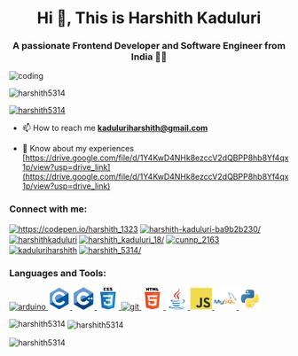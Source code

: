 
<h1 align="center">Hi 👋, This is Harshith Kaduluri </h1>
<h3 align="center">A passionate Frontend Developer and Software Engineer from India 🧑‍💻 </h3>

<img align="centre" alt="coding" width="400" src="https://camo.githubusercontent.com/19db51af5f90f1b152bc0b9078f5fe97053955be5074f03f17019c70345bdcdb/68747470733a2f2f6d69726f2e6d656469756d2e636f6d2f6d61782f313336302f302a37513379765349765f7430696f4a2d5a2e676966">

<p align="left"> <img src="https://komarev.com/ghpvc/?username=harshith5314&label=Profile%20views&color=0e75b6&style=flat" alt="harshith5314" /> </p>

<p align="left"> <a href="https://github.com/ryo-ma/github-profile-trophy"><img src="https://github-profile-trophy.vercel.app/?username=harshith5314" alt="harshith5314" /></a> </p>

- 📫 How to reach me **kaduluriharshith@gmail.com**

- 📄 Know about my experiences [https://drive.google.com/file/d/1Y4KwD4NHk8ezccV2dQBPP8hb8Yf4qx1p/view?usp=drive_link](https://drive.google.com/file/d/1Y4KwD4NHk8ezccV2dQBPP8hb8Yf4qx1p/view?usp=drive_link)

<h3 align="left">Connect with me:</h3>
<p align="left">
<a href="https://codepen.io/https://codepen.io/harshith_1323" target="blank"><img align="center" src="https://raw.githubusercontent.com/rahuldkjain/github-profile-readme-generator/master/src/images/icons/Social/codepen.svg" alt="https://codepen.io/harshith_1323" height="30" width="40" /></a>
<a href="https://linkedin.com/in/harshith-kaduluri-ba9b2b230/" target="blank"><img align="center" src="https://raw.githubusercontent.com/rahuldkjain/github-profile-readme-generator/master/src/images/icons/Social/linked-in-alt.svg" alt="harshith-kaduluri-ba9b2b230/" height="30" width="40" /></a>
<a href="https://kaggle.com/harshithkaduluri" target="blank"><img align="center" src="https://raw.githubusercontent.com/rahuldkjain/github-profile-readme-generator/master/src/images/icons/Social/kaggle.svg" alt="harshithkaduluri" height="30" width="40" /></a>
<a href="https://instagram.com/harshith_kaduluri_18/" target="blank"><img align="center" src="https://raw.githubusercontent.com/rahuldkjain/github-profile-readme-generator/master/src/images/icons/Social/instagram.svg" alt="harshith_kaduluri_18/" height="30" width="40" /></a>
<a href="https://www.codechef.com/users/cunnp_2163" target="blank"><img align="center" src="https://cdn.jsdelivr.net/npm/simple-icons@3.1.0/icons/codechef.svg" alt="cunnp_2163" height="30" width="40" /></a>
<a href="https://www.hackerrank.com/kaduluriharshith" target="blank"><img align="center" src="https://raw.githubusercontent.com/rahuldkjain/github-profile-readme-generator/master/src/images/icons/Social/hackerrank.svg" alt="kaduluriharshith" height="30" width="40" /></a>
<a href="https://www.leetcode.com/harshith_5314/" target="blank"><img align="center" src="https://raw.githubusercontent.com/rahuldkjain/github-profile-readme-generator/master/src/images/icons/Social/leet-code.svg" alt="harshith_5314/" height="30" width="40" /></a>
</p>

<h3 align="left">Languages and Tools:</h3>
<p align="left"> <a href="https://www.arduino.cc/" target="_blank" rel="noreferrer"> <img src="https://cdn.worldvectorlogo.com/logos/arduino-1.svg" alt="arduino" width="40" height="40"/> </a> <a href="https://www.cprogramming.com/" target="_blank" rel="noreferrer"> <img src="https://raw.githubusercontent.com/devicons/devicon/master/icons/c/c-original.svg" alt="c" width="40" height="40"/> </a> <a href="https://www.w3schools.com/cpp/" target="_blank" rel="noreferrer"> <img src="https://raw.githubusercontent.com/devicons/devicon/master/icons/cplusplus/cplusplus-original.svg" alt="cplusplus" width="40" height="40"/> </a> <a href="https://www.w3schools.com/css/" target="_blank" rel="noreferrer"> <img src="https://raw.githubusercontent.com/devicons/devicon/master/icons/css3/css3-original-wordmark.svg" alt="css3" width="40" height="40"/> </a> <a href="https://git-scm.com/" target="_blank" rel="noreferrer"> <img src="https://www.vectorlogo.zone/logos/git-scm/git-scm-icon.svg" alt="git" width="40" height="40"/> </a> <a href="https://www.w3.org/html/" target="_blank" rel="noreferrer"> <img src="https://raw.githubusercontent.com/devicons/devicon/master/icons/html5/html5-original-wordmark.svg" alt="html5" width="40" height="40"/> </a> <a href="https://www.java.com" target="_blank" rel="noreferrer"> <img src="https://raw.githubusercontent.com/devicons/devicon/master/icons/java/java-original.svg" alt="java" width="40" height="40"/> </a> <a href="https://developer.mozilla.org/en-US/docs/Web/JavaScript" target="_blank" rel="noreferrer"> <img src="https://raw.githubusercontent.com/devicons/devicon/master/icons/javascript/javascript-original.svg" alt="javascript" width="40" height="40"/> </a> <a href="https://www.mysql.com/" target="_blank" rel="noreferrer"> <img src="https://raw.githubusercontent.com/devicons/devicon/master/icons/mysql/mysql-original-wordmark.svg" alt="mysql" width="40" height="40"/> </a> <a href="https://www.python.org" target="_blank" rel="noreferrer"> <img src="https://raw.githubusercontent.com/devicons/devicon/master/icons/python/python-original.svg" alt="python" width="40" height="40"/> </a> </p>

<p><img align="left" src="https://github-readme-stats.vercel.app/api/top-langs?username=harshith5314&show_icons=true&locale=en&layout=compact" alt="harshith5314" /></p>

<p>&nbsp;<img align="center" src="https://github-readme-stats.vercel.app/api?username=harshith5314&show_icons=true&locale=en" alt="harshith5314" /></p>

<p><img align="center" src="https://github-readme-streak-stats.herokuapp.com/?user=harshith5314&" alt="harshith5314" /></p>
